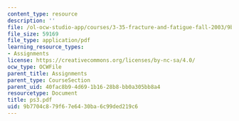 ```yaml
---
content_type: resource
description: ''
file: /ol-ocw-studio-app/courses/3-35-fracture-and-fatigue-fall-2003/9b7704c879f67e6430ba6c99ded219c6_ps3.pdf
file_size: 59169
file_type: application/pdf
learning_resource_types:
- Assignments
license: https://creativecommons.org/licenses/by-nc-sa/4.0/
ocw_type: OCWFile
parent_title: Assignments
parent_type: CourseSection
parent_uid: 40fac8b9-4d69-1b16-28b8-bb0a305bb8a4
resourcetype: Document
title: ps3.pdf
uid: 9b7704c8-79f6-7e64-30ba-6c99ded219c6
---
```

